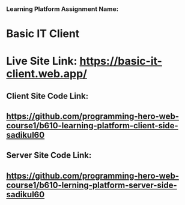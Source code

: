### Learning Platform Assignment Name:
# Basic IT Client

# Live Site Link: https://basic-it-client.web.app/


## Client Site Code Link: 
## https://github.com/programming-hero-web-course1/b610-learning-platform-client-side-sadikul60

## Server Site Code Link:
## https://github.com/programming-hero-web-course1/b610-lerning-platform-server-side-sadikul60



